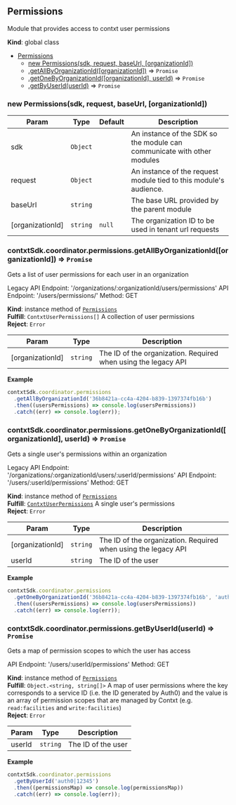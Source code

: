 <a name="Permissions"></a>

## Permissions
Module that provides access to contxt user permissions

**Kind**: global class  

* [Permissions](#Permissions)
    * [new Permissions(sdk, request, baseUrl, [organizationId])](#new_Permissions_new)
    * [.getAllByOrganizationId([organizationId])](#Permissions+getAllByOrganizationId) ⇒ <code>Promise</code>
    * [.getOneByOrganizationId([organizationId], userId)](#Permissions+getOneByOrganizationId) ⇒ <code>Promise</code>
    * [.getByUserId(userId)](#Permissions+getByUserId) ⇒ <code>Promise</code>

<a name="new_Permissions_new"></a>

### new Permissions(sdk, request, baseUrl, [organizationId])

| Param | Type | Default | Description |
| --- | --- | --- | --- |
| sdk | <code>Object</code> |  | An instance of the SDK so the module can communicate with other modules |
| request | <code>Object</code> |  | An instance of the request module tied to this module's audience. |
| baseUrl | <code>string</code> |  | The base URL provided by the parent module |
| [organizationId] | <code>string</code> | <code>null</code> | The organization ID to be used in tenant url requests |

<a name="Permissions+getAllByOrganizationId"></a>

### contxtSdk.coordinator.permissions.getAllByOrganizationId([organizationId]) ⇒ <code>Promise</code>
Gets a list of user permissions for each user in an organization

Legacy API Endpoint: '/organizations/:organizationId/users/permissions'
API Endpoint: '/users/permissions/'
Method: GET

**Kind**: instance method of [<code>Permissions</code>](#Permissions)  
**Fulfill**: <code>ContxtUserPermissions[]</code> A collection of user permissions  
**Reject**: <code>Error</code>  

| Param | Type | Description |
| --- | --- | --- |
| [organizationId] | <code>string</code> | The ID of the organization. Required when using the legacy API |

**Example**  
```js
contxtSdk.coordinator.permissions
  .getAllByOrganizationId('36b8421a-cc4a-4204-b839-1397374fb16b')
  .then((usersPermissions) => console.log(usersPermissions))
  .catch((err) => console.log(err));
```
<a name="Permissions+getOneByOrganizationId"></a>

### contxtSdk.coordinator.permissions.getOneByOrganizationId([organizationId], userId) ⇒ <code>Promise</code>
Gets a single user's permissions within an organization

Legacy API Endpoint: '/organizations/:organizationId/users/:userId/permissions'
API Endpoint: '/users/:userId/permissions'
Method: GET

**Kind**: instance method of [<code>Permissions</code>](#Permissions)  
**Fulfill**: [<code>ContxtUserPermissions</code>](./Typedefs.md#ContxtUserPermissions) A single user's permissions  
**Reject**: <code>Error</code>  

| Param | Type | Description |
| --- | --- | --- |
| [organizationId] | <code>string</code> | The ID of the organization. Required when using the legacy API |
| userId | <code>string</code> | The ID of the user |

**Example**  
```js
contxtSdk.coordinator.permissions
  .getOneByOrganizationId('36b8421a-cc4a-4204-b839-1397374fb16b', 'auth0|12345')
  .then((usersPermissions) => console.log(usersPermissions))
  .catch((err) => console.log(err));
```
<a name="Permissions+getByUserId"></a>

### contxtSdk.coordinator.permissions.getByUserId(userId) ⇒ <code>Promise</code>
Gets a map of permission scopes to which the user has access

API Endpoint: '/users/:userId/permissions'
Method: GET

**Kind**: instance method of [<code>Permissions</code>](#Permissions)  
**Fulfill**: <code>Object.&lt;string, string[]&gt;</code> A map of user permissions where the
  key corresponds to a service ID (i.e. the ID generated by Auth0) and the
  value is an array of permission scopes that are managed by Contxt (e.g.
  `read:facilities` and `write:facilities`)  
**Reject**: <code>Error</code>  

| Param | Type | Description |
| --- | --- | --- |
| userId | <code>string</code> | The ID of the user |

**Example**  
```js
contxtSdk.coordinator.permissions
  .getByUserId('auth0|12345')
  .then((permissionsMap) => console.log(permissionsMap))
  .catch((err) => console.log(err));
```
